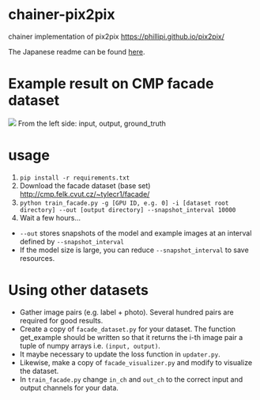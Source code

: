 # chainer-pix2pix
chainer implementation of pix2pix
https://phillipi.github.io/pix2pix/

The Japanese readme can be found [here](README-ja.md).

# Example result on CMP facade dataset
<img src="https://github.com/mattya/chainer-pix2pix/blob/master/image/example.png?raw=true">
From the left side: input, output, ground_truth


# usage
1. `pip install -r requirements.txt`
2. Download the facade dataset (base set) http://cmp.felk.cvut.cz/~tylecr1/facade/
3. `python train_facade.py -g [GPU ID, e.g. 0] -i [dataset root directory] --out [output directory] --snapshot_interval 10000`
4. Wait a few hours...
 - `--out` stores snapshots of the model and example images at an interval defined by `--snapshot_interval`
 - If the model size is large, you can reduce `--snapshot_interval` to save resources.

# Using other datasets
- Gather image pairs (e.g. label + photo). Several hundred pairs are required for good results.
- Create a copy of `facade_dataset.py` for your dataset. The function get_example should be written so that it returns the i-th image pair a tuple of numpy arrays i.e. `(input, output)`.
- It maybe necessary to update the loss function in `updater.py`.
- Likewise, make a copy of `facade_visualizer.py` and modify to visualize the dataset.
- In `train_facade.py` change `in_ch` and `out_ch` to the correct input and output channels for your data.
